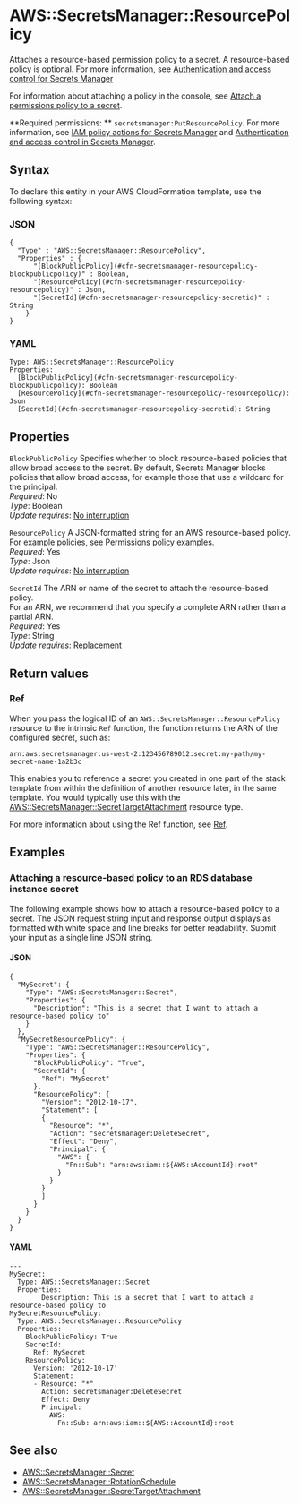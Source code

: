 # AWS::SecretsManager::ResourcePolicy<a name="aws-resource-secretsmanager-resourcepolicy"></a>

Attaches a resource\-based permission policy to a secret\. A resource\-based policy is optional\. For more information, see [Authentication and access control for Secrets Manager](https://docs.aws.amazon.com/secretsmanager/latest/userguide/auth-and-access.html)

For information about attaching a policy in the console, see [Attach a permissions policy to a secret](https://docs.aws.amazon.com/secretsmanager/latest/userguide/auth-and-access_resource-based-policies.html)\.

**Required permissions: ** `secretsmanager:PutResourcePolicy`\. For more information, see [ IAM policy actions for Secrets Manager](https://docs.aws.amazon.com/service-authorization/latest/reference/list_awssecretsmanager.html#awssecretsmanager-actions-as-permissions) and [Authentication and access control in Secrets Manager](https://docs.aws.amazon.com/secretsmanager/latest/userguide/auth-and-access.html)\.

## Syntax<a name="aws-resource-secretsmanager-resourcepolicy-syntax"></a>

To declare this entity in your AWS CloudFormation template, use the following syntax:

### JSON<a name="aws-resource-secretsmanager-resourcepolicy-syntax.json"></a>

```
{
  "Type" : "AWS::SecretsManager::ResourcePolicy",
  "Properties" : {
      "[BlockPublicPolicy](#cfn-secretsmanager-resourcepolicy-blockpublicpolicy)" : Boolean,
      "[ResourcePolicy](#cfn-secretsmanager-resourcepolicy-resourcepolicy)" : Json,
      "[SecretId](#cfn-secretsmanager-resourcepolicy-secretid)" : String
    }
}
```

### YAML<a name="aws-resource-secretsmanager-resourcepolicy-syntax.yaml"></a>

```
Type: AWS::SecretsManager::ResourcePolicy
Properties:
  [BlockPublicPolicy](#cfn-secretsmanager-resourcepolicy-blockpublicpolicy): Boolean
  [ResourcePolicy](#cfn-secretsmanager-resourcepolicy-resourcepolicy): Json
  [SecretId](#cfn-secretsmanager-resourcepolicy-secretid): String
```

## Properties<a name="aws-resource-secretsmanager-resourcepolicy-properties"></a>

`BlockPublicPolicy` <a name="cfn-secretsmanager-resourcepolicy-blockpublicpolicy"></a>
Specifies whether to block resource\-based policies that allow broad access to the secret\. By default, Secrets Manager blocks policies that allow broad access, for example those that use a wildcard for the principal\.  
_Required_: No  
_Type_: Boolean  
_Update requires_: [No interruption](https://docs.aws.amazon.com/AWSCloudFormation/latest/UserGuide/using-cfn-updating-stacks-update-behaviors.html#update-no-interrupt)

`ResourcePolicy` <a name="cfn-secretsmanager-resourcepolicy-resourcepolicy"></a>
A JSON\-formatted string for an AWS resource\-based policy\. For example policies, see [Permissions policy examples](https://docs.aws.amazon.com/secretsmanager/latest/userguide/auth-and-access_examples.html)\.  
_Required_: Yes  
_Type_: Json  
_Update requires_: [No interruption](https://docs.aws.amazon.com/AWSCloudFormation/latest/UserGuide/using-cfn-updating-stacks-update-behaviors.html#update-no-interrupt)

`SecretId` <a name="cfn-secretsmanager-resourcepolicy-secretid"></a>
The ARN or name of the secret to attach the resource\-based policy\.  
For an ARN, we recommend that you specify a complete ARN rather than a partial ARN\.  
_Required_: Yes  
_Type_: String  
_Update requires_: [Replacement](https://docs.aws.amazon.com/AWSCloudFormation/latest/UserGuide/using-cfn-updating-stacks-update-behaviors.html#update-replacement)

## Return values<a name="aws-resource-secretsmanager-resourcepolicy-return-values"></a>

### Ref<a name="aws-resource-secretsmanager-resourcepolicy-return-values-ref"></a>

When you pass the logical ID of an `AWS::SecretsManager::ResourcePolicy` resource to the intrinsic `Ref` function, the function returns the ARN of the configured secret, such as:

`arn:aws:secretsmanager:us-west-2:123456789012:secret:my-path/my-secret-name-1a2b3c`

This enables you to reference a secret you created in one part of the stack template from within the definition of another resource later, in the same template\. You would typically use this with the [AWS::SecretsManager::SecretTargetAttachment](https://docs.aws.amazon.com/AWSCloudFormation/latest/UserGuide/aws-resource-secretsmanager-secrettargetattachment.html) resource type\.

For more information about using the Ref function, see [Ref](https://docs.aws.amazon.com/AWSCloudFormation/latest/UserGuide/intrinsic-function-reference-ref.html)\.

## Examples<a name="aws-resource-secretsmanager-resourcepolicy--examples"></a>

### Attaching a resource\-based policy to an RDS database instance secret<a name="aws-resource-secretsmanager-resourcepolicy--examples--Attaching_a_resource-based_policy_to_an_RDS_database_instance_secret_"></a>

The following example shows how to attach a resource\-based policy to a secret\. The JSON request string input and response output displays as formatted with white space and line breaks for better readability\. Submit your input as a single line JSON string\.

#### JSON<a name="aws-resource-secretsmanager-resourcepolicy--examples--Attaching_a_resource-based_policy_to_an_RDS_database_instance_secret_--json"></a>

```
{
  "MySecret": {
    "Type": "AWS::SecretsManager::Secret",
    "Properties": {
      "Description": "This is a secret that I want to attach a resource-based policy to"
    }
  },
  "MySecretResourcePolicy": {
    "Type": "AWS::SecretsManager::ResourcePolicy",
    "Properties": {
      "BlockPublicPolicy": "True",
      "SecretId": {
        "Ref": "MySecret"
      },
      "ResourcePolicy": {
        "Version": "2012-10-17",
        "Statement": [
        {
          "Resource": "*",
          "Action": "secretsmanager:DeleteSecret",
          "Effect": "Deny",
          "Principal": {
            "AWS": {
              "Fn::Sub": "arn:aws:iam::${AWS::AccountId}:root"
            }
          }
        }
        ]
      }
    }
  }
}
```

#### YAML<a name="aws-resource-secretsmanager-resourcepolicy--examples--Attaching_a_resource-based_policy_to_an_RDS_database_instance_secret_--yaml"></a>

```
---
MySecret:
  Type: AWS::SecretsManager::Secret
  Properties:
        Description: This is a secret that I want to attach a resource-based policy to
MySecretResourcePolicy:
  Type: AWS::SecretsManager::ResourcePolicy
  Properties:
    BlockPublicPolicy: True
    SecretId:
      Ref: MySecret
    ResourcePolicy:
      Version: '2012-10-17'
      Statement:
      - Resource: "*"
        Action: secretsmanager:DeleteSecret
        Effect: Deny
        Principal:
          AWS:
            Fn::Sub: arn:aws:iam::${AWS::AccountId}:root
```

## See also<a name="aws-resource-secretsmanager-resourcepolicy--seealso"></a>

- [AWS::SecretsManager::Secret](https://docs.aws.amazon.com/AWSCloudFormation/latest/UserGuide/aws-resource-secretsmanager-secret.html)
- [AWS::SecretsManager::RotationSchedule](https://docs.aws.amazon.com/AWSCloudFormation/latest/UserGuide/aws-resource-secretsmanager-rotationschedule.html)
- [AWS::SecretsManager::SecretTargetAttachment](https://docs.aws.amazon.com/AWSCloudFormation/latest/UserGuide/aws-resource-secretsmanager-secrettargetattachment.html)
